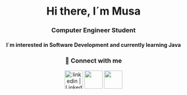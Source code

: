 <h1 align="center"> Hi there, I´m Musa </h1>
<h3 align="center"> Computer Engineer Student </h3>
<h4 align="center"> I´m interested in Software Development and currently learning Java </h4>
<h3 align="center"> 📩 Connect with me </h3>

<div><div align="center">

[<img align="center" alt="linkedin | LinkedIn" width="48px" src="https://img.icons8.com/fluency/48/000000/linkedin-circled.png"/>][linkedin]
[<img align="center" height="48" width="48" src="https://img.icons8.com/color/48/000000/instagram-new--v1.png"/>][instagram]
[<img align="center" height="48" width="48" src="https://img.icons8.com/fluency/48/000000/mail.png"/>][gmail]

</div>

[instagram]: https://www.instagram.com/musabhc
[linkedin]: [https://www.linkedin.com/in/musa-buhurcu/]
[gmail]: mailto:musa.buhurcu@hotmail.com
  
<br/>

<!---
musabhc/musabhc is a ✨ special ✨ repository because its `README.md` (this file) appears on your GitHub profile.
You can click the Preview link to take a look at your changes.
--->
